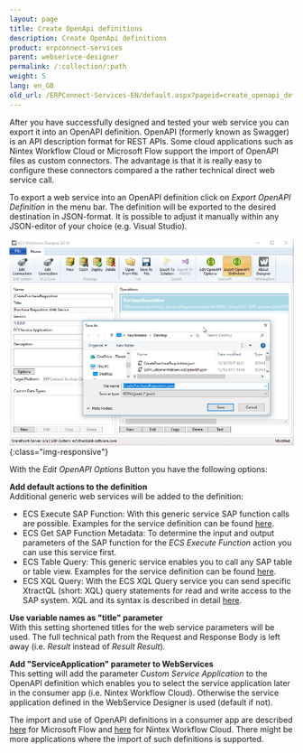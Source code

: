 ```yaml
---
layout: page
title: Create OpenApi definitions
description: Create OpenApi definitions
product: erpconnect-services
parent: webserivce-designer
permalink: /:collection/:path
weight: 5
lang: en_GB
old_url: /ERPConnect-Services-EN/default.aspx?pageid=create_openapi_definitions
---
```


After you have successfully designed and tested your web service you can export it into an OpenAPI definition. OpenAPI (formerly known as Swagger) is an API description format for REST APIs. Some cloud applications such as Nintex Workflow Cloud or Microsoft Flow support the import of OpenAPI files as custom connectors. The advantage is that it is really easy to configure these connectors compared a the rather technical direct web service call.  

To export a web service into an OpenAPI definition click on *Export OpenAPI Definition* in the menu bar. The definition will be exported to the desired destination in JSON-format. It is possible to adjust it manually within any JSON-editor of your choice (e.g. Visual Studio). 

![ecscore-nwc_1](/img/content/ecscore-nwc_1.png){:class="img-responsive"}

With the *Edit OpenAPI Options* Button you have the following options:


**Add default actions to the definition**<br>
Additional generic web services will be added to the definition:

- ECS Execute SAP Function: With this generic service SAP function calls are possible. Examples for the service definition can be found [here](../../ecs/erpconnect-services-runtime/web-services/rest-without-tecs/function-module-with-rest). 
- ECS Get SAP Function Metadata: To determine the input and output parameters of the SAP function for the *ECS Execute Function* action you can use this service first. 
- ECS Table Query: This generic service enables you to call any SAP table or table view. Examples for the service definition can be found [here](../../ecs/erpconnect-services-runtime/web-services/rest-without-tecs/table-with-rest). 
- ECS XQL Query: With the ECS XQL Query service you can send specific XtractQL (short: XQL) query statements for read and write access to the SAP system. XQL and its syntax is described in detail [here](../../ecs/xtractql).

**Use variable names as "title" parameter**<br>
With this setting shortened titles for the web service parameters will be used. The full technical path from the Request and Response Body is left away (i.e. *Result* instead of *Result Result*).  

**Add "ServiceApplication" parameter to WebServices**<br>
This setting will add the parameter *Custom Service Application*  to the OpenAPI definition which enables you to select the service application later in the consumer app (i.e. Nintex Workflow Cloud). Otherwise the service application defined in the WebService Designer is used (default if not). 
 
The import and use of OpenAPI definitions in a consumer app are described [here](../integration-with-office-365/integration-with-microsoft-flow/import-the-openapi-definition-to-flow) for Microsoft Flow and [here](../../sap-integration-nintex/nintex-workflow-cloud-nwc/import-the-openapi-definition-to-nwc) for Nintex Workflow Cloud. There might be more applications where the import of such definitions is supported. 